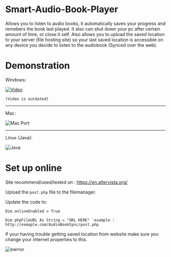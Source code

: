 # Smart-Audio-Book-Player
Allows you to listen to audio books, it automatically saves your progress and remebers the book last played. It also can shut down your pc after certain amount of time, or close it self.
Also allows you to upload the saved location to your server (file hosting site) so your last saved location is accessible on any device you decide to listen to the audiobook (Synced over the web).

# Demonstration 

Windows:

[![Video](http://i.imgur.com/KmCVlnU.png)](https://www.youtube.com/watch?v=w3NEF69L3js)

`(Video is outdated)`

----------------------------

Mac:

![Mac Port](http://i.imgur.com/QNuGnTa.png)


------------------------------


Linux (Java):

![Java](http://i.imgur.com/XWq4D4Q.png)


# Set up online

Site recommend/used/tested on : https://en.altervista.org/

Upload the `post.php` file to the filemanager.

Update the code to:

``Dim onlineEnabled = True``

``Dim phpFileURL As String = "URL HERE" 'example : http://exmaple.com/AudioBookSync/post.php``



If your having trouble getting saved location from website make sure you change your internet properties to this.

![ewrror](http://i.imgur.com/v058Ldt.png)

